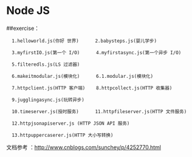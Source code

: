 # Node JS

##exercise： 

      1.helloworld.js(你好 世界)      2.babysteps.js(婴儿学步)
      
      3.myfirstIO.js(第一个 I/O)      4.myfirstasync.js(第一个异步 I/O)
      
      5.filteredls.js(LS 过滤器)
      
      6.makeitmodular.js(模块化)      6.1.modular.js(模块化)
      
      7.httpclient.js(HTTP 客户端)    8.httpcollect.js(HTTP 收集器)
      
      9.jugglingasync.js(玩转异步)
      
      10.timeserver.js(授时服务)      11.httpfileserver.js(HTTP 文件服务)
      
      12.httpjsonapiserver.js (HTTP JSON API 服务)
      
      13.httpuppercaserer.js(HTTP 大小写转换)

文档参考 ：http://www.cnblogs.com/sunchey/p/4252770.html

